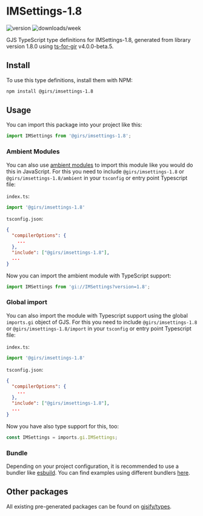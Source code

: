 
# IMSettings-1.8

![version](https://img.shields.io/npm/v/@girs/imsettings-1.8)
![downloads/week](https://img.shields.io/npm/dw/@girs/imsettings-1.8)


GJS TypeScript type definitions for IMSettings-1.8, generated from library version 1.8.0 using [ts-for-gir](https://github.com/gjsify/ts-for-gir) v4.0.0-beta.5.


## Install

To use this type definitions, install them with NPM:
```bash
npm install @girs/imsettings-1.8
```

## Usage

You can import this package into your project like this:
```ts
import IMSettings from '@girs/imsettings-1.8';
```

### Ambient Modules

You can also use [ambient modules](https://github.com/gjsify/ts-for-gir/tree/main/packages/cli#ambient-modules) to import this module like you would do this in JavaScript.
For this you need to include `@girs/imsettings-1.8` or `@girs/imsettings-1.8/ambient` in your `tsconfig` or entry point Typescript file:

`index.ts`:
```ts
import '@girs/imsettings-1.8'
```

`tsconfig.json`:
```json
{
  "compilerOptions": {
    ...
  },
  "include": ["@girs/imsettings-1.8"],
  ...
}
```

Now you can import the ambient module with TypeScript support: 

```ts
import IMSettings from 'gi://IMSettings?version=1.8';
```

### Global import

You can also import the module with Typescript support using the global `imports.gi` object of GJS.
For this you need to include `@girs/imsettings-1.8` or `@girs/imsettings-1.8/import` in your `tsconfig` or entry point Typescript file:

`index.ts`:
```ts
import '@girs/imsettings-1.8'
```

`tsconfig.json`:
```json
{
  "compilerOptions": {
    ...
  },
  "include": ["@girs/imsettings-1.8"],
  ...
}
```

Now you have also type support for this, too:

```ts
const IMSettings = imports.gi.IMSettings;
```

### Bundle

Depending on your project configuration, it is recommended to use a bundler like [esbuild](https://esbuild.github.io/). You can find examples using different bundlers [here](https://github.com/gjsify/ts-for-gir/tree/main/examples).

## Other packages

All existing pre-generated packages can be found on [gjsify/types](https://github.com/gjsify/types).

